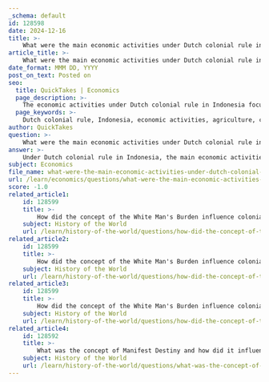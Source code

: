 ```yaml
---
_schema: default
id: 128598
date: 2024-12-16
title: >-
    What were the main economic activities under Dutch colonial rule in Indonesia?
article_title: >-
    What were the main economic activities under Dutch colonial rule in Indonesia?
date_format: MMM DD, YYYY
post_on_text: Posted on
seo:
  title: QuickTakes | Economics
  page_description: >-
    The economic activities under Dutch colonial rule in Indonesia focused on agriculture, particularly the production of export cash crops like sugar, coffee, and spices, driven by the Cultivation System and the VOC's monopoly control.
  page_keywords: >-
    Dutch colonial rule, Indonesia, economic activities, agriculture, cash crops, Cultivation System, export crops, sugar, coffee, spices, VOC, monopoly control, infrastructure development, forced labor, economic exploitation, long-term economic impact
author: QuickTakes
question: >-
    What were the main economic activities under Dutch colonial rule in Indonesia?
answer: >-
    Under Dutch colonial rule in Indonesia, the main economic activities were primarily centered around agriculture, particularly the cultivation of cash crops for export. The Dutch implemented a system known as the Cultivation System (Cultuurstelsel) from 1830 to 1870, which mandated that local farmers allocate a portion of their land to grow specific export crops, such as sugar, coffee, indigo, and rubber, for the Dutch market. This system was designed to maximize profits for the Dutch East India Company (VOC) and later the Dutch government.\n\n1. **Cash Crop Production**: The Dutch focused on the production of high-value cash crops. Sugar became a significant export product, with the establishment of sugar factories in Java. The areas where these factories were built have remained economically productive even after the colonial period. Other important crops included coffee, which was cultivated extensively in Java, and spices like cloves and nutmeg, which were sourced from specific islands such as the Banda Islands.\n\n2. **Monopoly Control**: The VOC established a commercial monopoly over various products, controlling the sources of supply and pressuring local rulers to trade exclusively with them. This included limiting clove production to Ambon and nutmeg to the Banda Islands. The VOC's control extended to the pepper trade in Sumatra, where they established footholds and intervened in local politics to support favorable rulers.\n\n3. **Infrastructure Development**: The Dutch colonial administration also contributed to significant infrastructural developments, particularly in Java. This included the construction of roads, irrigation systems, and ports, which facilitated the movement of goods and the expansion of agricultural production.\n\n4. **Forced Labor and Economic Exploitation**: The Cultivation System often relied on forced labor, where local farmers were compelled to meet quotas for the export crops. This system led to significant economic exploitation and had lasting impacts on rural society in Java, contributing to social dislocation and changes in traditional agricultural practices.\n\n5. **Long-term Economic Impact**: The economic activities established during the Dutch colonial period laid the groundwork for Indonesia's agricultural economy. The legacy of the sugar industry, for example, has persisted, with regions that hosted sugar factories continuing to be centers of economic activity.\n\nOverall, Dutch colonial rule in Indonesia was characterized by the extraction of resources and the establishment of an economy that prioritized the interests of the colonizers, often at the expense of local populations and their traditional livelihoods.
subject: Economics
file_name: what-were-the-main-economic-activities-under-dutch-colonial-rule-in-indonesia.md
url: /learn/economics/questions/what-were-the-main-economic-activities-under-dutch-colonial-rule-in-indonesia
score: -1.0
related_article1:
    id: 128599
    title: >-
        How did the concept of the White Man's Burden influence colonial policies in Southeast Asia?
    subject: History of the World
    url: /learn/history-of-the-world/questions/how-did-the-concept-of-the-white-mans-burden-influence-colonial-policies-in-southeast-asia
related_article2:
    id: 128599
    title: >-
        How did the concept of the White Man's Burden influence colonial policies in Southeast Asia?
    subject: History of the World
    url: /learn/history-of-the-world/questions/how-did-the-concept-of-the-white-mans-burden-influence-colonial-policies-in-southeast-asia
related_article3:
    id: 128599
    title: >-
        How did the concept of the White Man's Burden influence colonial policies in Southeast Asia?
    subject: History of the World
    url: /learn/history-of-the-world/questions/how-did-the-concept-of-the-white-mans-burden-influence-colonial-policies-in-southeast-asia
related_article4:
    id: 128592
    title: >-
        What was the concept of Manifest Destiny and how did it influence American actions in the Philippines?
    subject: History of the World
    url: /learn/history-of-the-world/questions/what-was-the-concept-of-manifest-destiny-and-how-did-it-influence-american-actions-in-the-philippines
---
```


&nbsp;